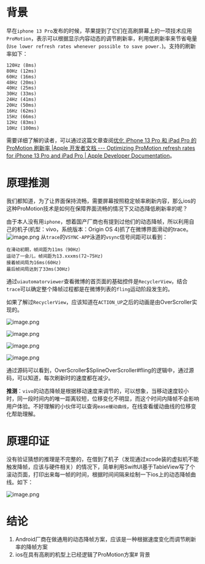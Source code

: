 # 背景
早在`iphone 13 Pro`发布的时候，苹果提到了它们在高刷屏幕上的一项技术应用`ProMotion`，表示可以根据显示内容动态的调节刷新率，利用低刷新率来节省电量(`Use lower refresh rates whenever possible to save power.`)。支持的刷新率如下：
```xml
120Hz (8ms)
80Hz (12ms)
60Hz (16ms)
48Hz (20ms)
40Hz (25ms)
30Hz (33ms)
24Hz (41ms)
20Hz (50ms)
16Hz (62ms)
15Hz (66ms)
12Hz (83ms)
10Hz (100ms)
```
需要详细了解的读者，可以通过这篇文章查阅[优化 iPhone 13 Pro 和 iPad Pro 的 ProMotion 刷新率 |Apple 开发者文档 --- Optimizing ProMotion refresh rates for iPhone 13 Pro and iPad Pro | Apple Developer Documentation](https://developer.apple.com/documentation/quartzcore/optimizing_promotion_refresh_rates_for_iphone_13_pro_and_ipad_pro/#3885322)。

# 原理推测
我们都知道，为了让界面保持流畅，需要屏幕按照稳定帧率刷新内容，那么ios的这种ProMotion技术是如何在保障界面流畅的情况下又动态降低刷新率的呢？

由于本人没有用`iphone`，想着国产厂商也有提到过他们的动态降帧，所以利用自己的机子(机型：vivo，系统版本：Origin OS 4)抓了在微博界面滑动的trace。
![image.png](https://p0-xtjj-private.juejin.cn/tos-cn-i-73owjymdk6/d1a1f6b1ff704b0bba1115e36848c230~tplv-73owjymdk6-watermark.image?policy=eyJ2bSI6MywidWlkIjoiMzg3ODczMjc1NTExNDgxNCJ9&rk3s=f64ab15b&x-orig-authkey=f32326d3454f2ac7e96d3d06cdbb035152127018&x-orig-expires=1722662327&x-orig-sign=Rlmv46u5jwoZHrJFUZo51yEiZDo%3D)
从`trace`的`VSYNC-APP`泳道的`vsync`信号间距可以看到：
```
在滑动初期，帧间距为11ms（90Hz）
运动了一会儿，帧间距为13.xxxms(72~75Hz)
接着帧间局为16ms(60Hz)
最后帧间局达到了33ms(30Hz)
```
通过`uiautomatorviewer`查看微博的首页面的基础控件是`RecyclerView`，结合`trace`可以确定整个降帧过程都是在微博列表的`fling`运动阶段发生的。

如果了解过`RecyclerView`，应该知道在`ACTION_UP`之后的动画是由OverScroller实现的。

![image.png](https://p0-xtjj-private.juejin.cn/tos-cn-i-73owjymdk6/5bbbfbf635154ad8bd1f6223364b9851~tplv-73owjymdk6-watermark.image?policy=eyJ2bSI6MywidWlkIjoiMzg3ODczMjc1NTExNDgxNCJ9&rk3s=f64ab15b&x-orig-authkey=f32326d3454f2ac7e96d3d06cdbb035152127018&x-orig-expires=1722662327&x-orig-sign=B3I5xmksnXGpOXvlz4ZjCuVpiX0%3D)

![image.png](https://p0-xtjj-private.juejin.cn/tos-cn-i-73owjymdk6/9201cc136ab54665a19c67753a1d0fa0~tplv-73owjymdk6-watermark.image?policy=eyJ2bSI6MywidWlkIjoiMzg3ODczMjc1NTExNDgxNCJ9&rk3s=f64ab15b&x-orig-authkey=f32326d3454f2ac7e96d3d06cdbb035152127018&x-orig-expires=1722662327&x-orig-sign=bJBQ5LeLFQz7XdJWRDEY%2Fq39im0%3D)

![image.png](https://p0-xtjj-private.juejin.cn/tos-cn-i-73owjymdk6/1972991e3d2345dda4bc04c5978963c7~tplv-73owjymdk6-watermark.image?policy=eyJ2bSI6MywidWlkIjoiMzg3ODczMjc1NTExNDgxNCJ9&rk3s=f64ab15b&x-orig-authkey=f32326d3454f2ac7e96d3d06cdbb035152127018&x-orig-expires=1722662327&x-orig-sign=g3xfWWtyA5rRQHo%2FqysUypUOKq8%3D)

![image.png](https://p0-xtjj-private.juejin.cn/tos-cn-i-73owjymdk6/ab21da422aec40d599188001c122fd6a~tplv-73owjymdk6-watermark.image?policy=eyJ2bSI6MywidWlkIjoiMzg3ODczMjc1NTExNDgxNCJ9&rk3s=f64ab15b&x-orig-authkey=f32326d3454f2ac7e96d3d06cdbb035152127018&x-orig-expires=1722662327&x-orig-sign=f8ny0ZRkpF3jXgItX4BCgpHE4Yo%3D)

通过源码可以看到，OverScroller$SplineOverScroller#fling的逻辑中，通过源码，可以知道，每次刷新时的速度都在减少。

**推测**：`vivo`的动态降帧是根据移动速度来调节的，可以想象，当移动速度较小时，同一段时间内的唯一距离较短，位移变化不明显，而这个时间内降帧不会影响用户体验。不好理解的小伙伴可以查询`ease缓动曲线`，在线查看缓动曲线的位移变化帮助理解。

# 原理印证
没有验证猜想的推理是不完整的，在借到了机子（发现通过xcode装的虚拟机不能触发降帧，应该与硬件相关）的情况下，简单利用SwiftUI基于TableView写了个滚动页面，打印出来每一帧的时间，根据时间间隔来绘制一下ios上的动态降帧曲线。如下：

![image.png](https://p0-xtjj-private.juejin.cn/tos-cn-i-73owjymdk6/f4c4dad7e6d44cad9d21b588fc5b7a33~tplv-73owjymdk6-watermark.image?policy=eyJ2bSI6MywidWlkIjoiMzg3ODczMjc1NTExNDgxNCJ9&rk3s=f64ab15b&x-orig-authkey=f32326d3454f2ac7e96d3d06cdbb035152127018&x-orig-expires=1722662327&x-orig-sign=NkavRIwphCECeJqLVCUsEXWR4e4%3D)

# 结论
1. Android厂商在做通用的动态降帧方案，应该是一种根据速度变化而调节刷新率的降帧方案
2. ios在具有高刷的机型上已经逻辑了ProMotion方案# 背景
